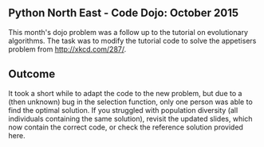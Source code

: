 Python North East - Code Dojo: October 2015
--------------------------------------------

This month's dojo problem was a follow up to the tutorial on evolutionary
algorithms. The task was to modify the tutorial code to solve the appetisers
problem from <http://xkcd.com/287/>.

Outcome
-------

It took a short while to adapt the code to the new problem, but due to a (then
unknown) bug in the selection function, only one person was able to find the
optimal solution. If you struggled with population diversity (all individuals
containing the same solution), revisit the updated slides, which now contain
the correct code, or check the reference solution provided here.
